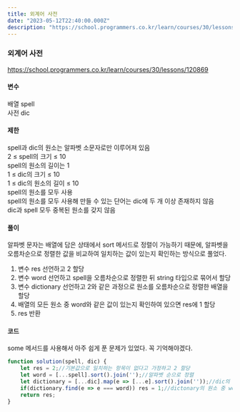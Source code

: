 ```yaml
---
title: 외계어 사전
date: "2023-05-12T22:40:00.000Z"
description: "https://school.programmers.co.kr/learn/courses/30/lessons/120869"
---
```

### 외계어 사전    
https://school.programmers.co.kr/learn/courses/30/lessons/120869    
    
#### 변수    
배열 spell    
사전 dic    
    
#### 제한    
spell과 dic의 원소는 알파벳 소문자로만 이루어져 있음    
2 ≤ spell의 크기 ≤ 10    
spell의 원소의 길이는 1    
1 ≤ dic의 크기 ≤ 10    
1 ≤ dic의 원소의 길이 ≤ 10    
spell의 원소를 모두 사용    
spell의 원소를 모두 사용해 만들 수 있는 단어는 dic에 두 개 이상 존재하지 않음    
dic과 spell 모두 중복된 원소를 갖지 않음    
    
#### 풀이    
알파벳 문자는 배열에 담은 상태에서 sort 메서드로 정렬이 가능하기 때문에, 알파벳을 오름차순으로 정렬한 값을 비교하여 일치하는 값이 있는지 확인하는 방식으로 풀었다.    
1. 변수 res 선언하고 2 할당    
2. 변수 word 선언하고 spell을 오름차순으로 정렬한 뒤 string 타입으로 묶어서 할당    
3. 변수 dictionary 선언하고 2와 같은 과정으로 원소를 오름차순으로 정렬한 배열을 할당    
4. 배열의 모든 원소 중 word와 같은 값이 있는지 확인하여 있으면 res에 1 할당    
5. res 반환    
    
#### 코드    
some 메서드를 사용해서 아주 쉽게 푼 문제가 있었다. 꼭 기억해야겠다.    
```JavaScript
function solution(spell, dic) {
    let res = 2;//기본값으로 일치하는 항목이 없다고 가정하고 2 할당
    let word = [...spell].sort().join('');//알파벳 순으로 정렬
    let dictionary = [...dic].map(e => [...e].sort().join(''));//dic의 원소를 알파벳 순으로 정렬, word와 같은 방식
    if(dictionary.find(e => e === word)) res = 1;//dictonary의 원소 중 word와 같은 원소가 있으면 res를 1로 변환
    return res;
}
```